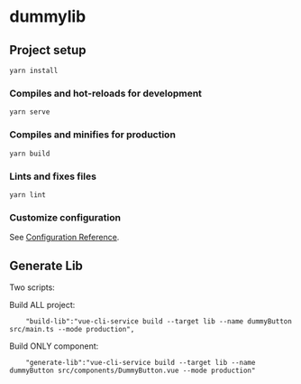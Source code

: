 # dummylib

## Project setup
```
yarn install
```

### Compiles and hot-reloads for development
```
yarn serve
```

### Compiles and minifies for production
```
yarn build
```

### Lints and fixes files
```
yarn lint
```

### Customize configuration
See [Configuration Reference](https://cli.vuejs.org/config/).

## Generate Lib
Two scripts:

Build ALL project:
```
    "build-lib":"vue-cli-service build --target lib --name dummyButton src/main.ts --mode production",
```

Build ONLY component:
```
    "generate-lib":"vue-cli-service build --target lib --name dummyButton src/components/DummyButton.vue --mode production"
```
    
